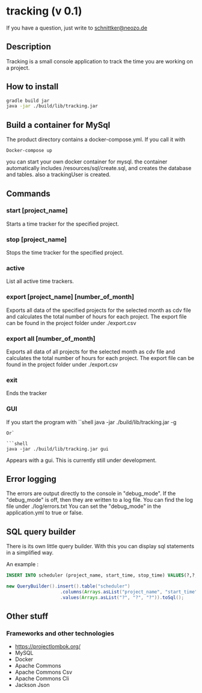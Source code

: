 # tracking (v 0.1)
If you have a question, just write to 
schnittker@neozo.de

## Description
Tracking is a small console application to track the time you are working on a project. 

## How to install
```bash
gradle build jar
java -jar ./build/lib/tracking.jar
```

## Build a container for MySql
The product directory contains a docker-compose.yml.
If you call it with 
```shell
Docker-compose up
```
you can start your own docker container for mysql. 
the container automatically includes /resources/sql/create.sql, and creates the database and tables. 
also a trackingUser is created.

## Commands
### start [project_name]
Starts a time tracker for the specified project. 

### stop [project_name]
Stops the time tracker for the specified project.

### active
List all active time trackers.

### export [project_name] [number_of_month]
Exports all data of the specified projects for the selected month as cdv file and calculates the total number of hours for each project.
The export file can be found in the project folder under ./export.csv

### export all [number_of_month]
Exports all data of all projects for the selected month as cdv file and calculates the total number of hours for each project.
The export file can be found in the project folder under ./export.csv

### exit
Ends the tracker

### GUI
If you start the program with 
``shell
java -jar ./build/lib/tracking.jar -g
```
Or`

```shell
java -jar ./build/lib/tracking.jar gui
```

Appears with a gui. 
This is currently still under development.

## Error logging
The errors are output directly to the console in "debug_mode". 
If the "debug_mode" is off, then they are written to a log file. 
You can find the log file under ./log/errors.txt
You can set the "debug_mode" in the application.yml to true or false.

## SQL query builder
There is its own little query builder.
With this you can display sql statements in a simplified way. 

An example : 
```sql
INSERT INTO scheduler (project_name, start_time, stop_time) VALUES(?,?,?)
```
```java
new QueryBuilder().insert().table("scheduler")
                    .columns(Arrays.asList("project_name", "start_time", "stop_time"))
                    .values(Arrays.asList("?", "?", "?")).toSql();
```

## Other stuff
### Frameworks and other technologies
* <https://projectlombok.org/>
* MySQL
* Docker
* Apache Commons
* Apache Commons Csv
* Apache Commons Cli
* Jackson Json

